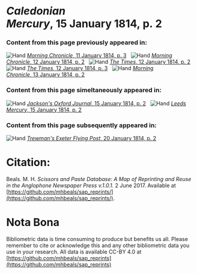 # *Caledonian Mercury*, 15 January 1814, p. 2  
  
### Content from this page previously appeared in:  
![Hand](http://scissorsandpaste.net/wp-content/uploads/2017/06/smallhandpointer.png) [*Morning Chronicle*, 11 January 1814, p. 3](https://mhbeals.github.io/sap_html/Morning-Chronicle/Morning-Chronicle-11-January-1814-p-3)  
![Hand](http://scissorsandpaste.net/wp-content/uploads/2017/06/smallhandpointer.png) [*Morning Chronicle*, 12 January 1814, p. 2](https://mhbeals.github.io/sap_html/Morning-Chronicle/Morning-Chronicle-12-January-1814-p-2)  
![Hand](http://scissorsandpaste.net/wp-content/uploads/2017/06/smallhandpointer.png) [*The Times*, 12 January 1814, p. 2](https://mhbeals.github.io/sap_html/The-Times/The-Times-12-January-1814-p-2)  
![Hand](http://scissorsandpaste.net/wp-content/uploads/2017/06/smallhandpointer.png) [*The Times*, 12 January 1814, p. 3](https://mhbeals.github.io/sap_html/The-Times/The-Times-12-January-1814-p-3)  
![Hand](http://scissorsandpaste.net/wp-content/uploads/2017/06/smallhandpointer.png) [*Morning Chronicle*, 13 January 1814, p. 2](https://mhbeals.github.io/sap_html/Morning-Chronicle/Morning-Chronicle-13-January-1814-p-2)  
  
### Content from this page simeltaneously appeared in:  
![Hand](http://scissorsandpaste.net/wp-content/uploads/2017/06/smallhandpointer.png) [*Jackson's Oxford Journal*, 15 January 1814, p. 2](https://mhbeals.github.io/sap_html/Jackson's-Oxford-Journal/Jackson's-Oxford-Journal-15-January-1814-p-2)  
![Hand](http://scissorsandpaste.net/wp-content/uploads/2017/06/smallhandpointer.png) [*Leeds Mercury*, 15 January 1814, p. 2](https://mhbeals.github.io/sap_html/Leeds-Mercury/Leeds-Mercury-15-January-1814-p-2)  
  
### Content from this page subsequently appeared in:  
![Hand](http://scissorsandpaste.net/wp-content/uploads/2017/06/smallhandpointer.png) [*Trewman's Exeter Flying Post*, 20 January 1814, p. 2](https://mhbeals.github.io/sap_html/Trewman's-Exeter-Flying-Post/Trewman's-Exeter-Flying-Post-20-January-1814-p-2)  


# Citation: 

Beals. M. H. *Scissors and Paste Database: A Map of Reprinting and Reuse in the Anglophone Newspaper Press v.1.0.1.* 2 June 2017. Available at [https://github.com/mhbeals/sap_reprints/](https://github.com/mhbeals/sap_reprints/). 

# Nota Bona

Bibliometric data is time consuming to produce but benefits us all. Please remember to cite or acknowledge this and any other bibliometric data you use in your research. All data is available CC-BY 4.0 at [https://github.com/mhbeals/sap_reprints](https://github.com/mhbeals/sap_reprints)